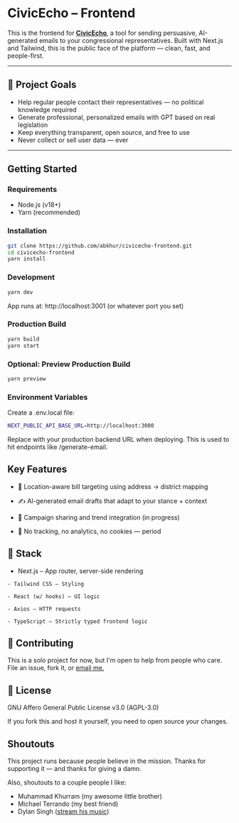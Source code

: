 
# CivicEcho – Frontend

This is the frontend for [**CivicEcho**](https://github.com/abkhur/civicecho-backend), a tool for sending persuasive, AI-generated emails to your congressional representatives. Built with Next.js and Tailwind, this is the public face of the platform — clean, fast, and people-first.

---

## 🧠 Project Goals

- Help regular people contact their representatives — no political knowledge required
- Generate professional, personalized emails with GPT based on real legislation
- Keep everything transparent, open source, and free to use
- Never collect or sell user data — ever

---

##  Getting Started

### Requirements

- Node.js (v18+)
- Yarn (recommended)

### Installation

```bash
git clone https://github.com/abkhur/civicecho-frontend.git
cd civicecho-frontend
yarn install
```

### Development

```bash
yarn dev
```

App runs at:
http://localhost:3001 (or whatever port you set)

### Production Build

```bash
yarn build
yarn start
```

### Optional: Preview Production Build

```bash
yarn preview
```

### Environment Variables

Create a .env.local file:

```bash
NEXT_PUBLIC_API_BASE_URL=http://localhost:3000
```
Replace with your production backend URL when deploying.
This is used to hit endpoints like /generate-email.

##  Key Features

- 📍 Location-aware bill targeting using address → district mapping

- ✍️ AI-generated email drafts that adapt to your stance + context

- 💬 Campaign sharing and trend integration (in progress)

- 🔐 No tracking, no analytics, no cookies — period

## 🧪 Stack

   - Next.js – App router, server-side rendering

    - Tailwind CSS – Styling

    - React (w/ hooks) – UI logic

    - Axios – HTTP requests

    - TypeScript – Strictly typed frontend logic

## 🤝 Contributing

This is a solo project for now, but I'm open to help from people who care.
File an issue, fork it, or [email me.](mailto:abkhur@civicecho.org)

## 📜 License

GNU Affero General Public License v3.0 (AGPL-3.0)

 If you fork this and host it yourself, you need to open source your changes.

## Shoutouts

This project runs because people believe in the mission. Thanks for supporting it — and thanks for giving a damn.

Also, shoutouts to a couple people I like:

- Muhammad Khurram (my awesome little brother)
- Michael Terrando (my best friend)
- Dylan Singh ([stream his music](https://soundcloud.com/dsiides))
